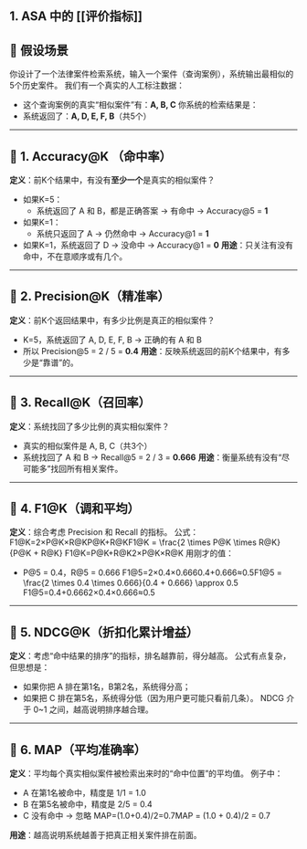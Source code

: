 ## **1. ASA 中的 [[评价指标]]**

## 🎯 假设场景
你设计了一个法律案件检索系统，输入一个案件（查询案例），系统输出最相似的5个历史案件。
我们有一个真实的人工标注数据：
- 这个查询案例的真实“相似案件”有：**A, B, C**
你系统的检索结果是：
- 系统返回了：**A, D, E, F, B**（共5个）
---
## 📌 1. Accuracy@K （命中率）
**定义**：前K个结果中，有没有**至少一个**是真实的相似案件？
- 如果K=5：
    - 系统返回了 A 和 B，都是正确答案 → 有命中 → Accuracy@5 = **1**
- 如果K=1：
    - 系统只返回了 A → 仍然命中 → Accuracy@1 = **1**
- 如果K=1，系统返回了 D → 没命中 → Accuracy@1 = **0**
**用途**：只关注有没有命中，不在意顺序或有几个。

---
## 📌 2. Precision@K（精准率）
**定义**：前K个返回结果中，有多少比例是真正的相似案件？
- K=5，系统返回了 A, D, E, F, B → 正确的有 A 和 B
- 所以 Precision@5 = 2 / 5 = **0.4**
**用途**：反映系统返回的前K个结果中，有多少是“靠谱”的。

---
## 📌 3. Recall@K（召回率）
**定义**：系统找回了多少比例的真实相似案件？
- 真实的相似案件是 A, B, C（共3个）
- 系统找回了 A 和 B → Recall@5 = 2 / 3 = **0.666**
**用途**：衡量系统有没有“尽可能多”找回所有相关案件。

---
## 📌 4. F1@K（调和平均）
**定义**：综合考虑 Precision 和 Recall 的指标。
公式：
F1@K=2×P@K×R@KP@K+R@KF1@K = \frac{2 \times P@K \times R@K}{P@K + R@K}
F1@K=P@K+R@K2×P@K×R@K
用刚才的值：
- P@5 = 0.4，R@5 = 0.666
F1@5=2×0.4×0.6660.4+0.666≈0.5F1@5 = \frac{2 \times 0.4 \times 0.666}{0.4 + 0.666} \approx 0.5
F1@5=0.4+0.6662×0.4×0.666≈0.5

---

## 📌 5. NDCG@K（折扣化累计增益）

**定义**：考虑“命中结果的排序”的指标，排名越靠前，得分越高。
公式有点复杂，但思想是：
- 如果你把 A 排在第1名，B第2名，系统得分高；
- 如果把 C 排在第5名，系统得分低（因为用户更可能只看前几条）。
NDCG 介于 0~1 之间，越高说明排序越合理。

---

## 📌 6. MAP（平均准确率）

**定义**：平均每个真实相似案件被检索出来时的“命中位置”的平均值。
例子中：
- A 在第1名被命中，精度是 1/1 = 1.0
- B 在第5名被命中，精度是 2/5 = 0.4
- C 没有命中 → 忽略
MAP=(1.0+0.4)/2=0.7MAP = (1.0 + 0.4)/2 = 0.7

**用途**：越高说明系统越善于把真正相关案件排在前面。
